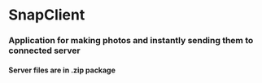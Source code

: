 # SnapClient

### Application for making photos and instantly sending them to connected server
#### Server files are in .zip package
